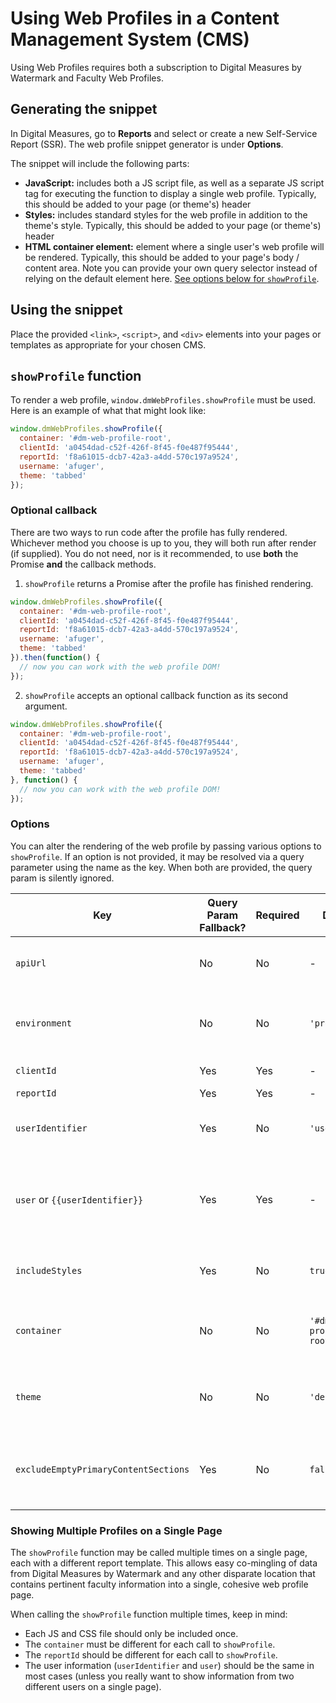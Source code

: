 # Using Web Profiles in a Content Management System (CMS)

Using Web Profiles requires both a subscription to Digital Measures by Watermark and Faculty Web Profiles.

## Generating the snippet

In Digital Measures, go to **Reports** and select or create a new Self-Service Report (SSR). The web profile snippet generator is under **Options**.

The snippet will include the following parts:
* **JavaScript:** includes both a JS script file, as well as a separate JS script tag for executing the function to display a single web profile. Typically, this should be added to your page (or theme's) header
* **Styles:** includes standard styles for the web profile in addition to the theme's style. Typically, this should be added to your page (or theme's) header
* **HTML container element:** element where a single user's web profile will be rendered. Typically, this should be added to your page's body / content area. Note you can provide your own query selector instead of relying on the default element here. [See options below for `showProfile`](#options).

## Using the snippet

Place the provided `<link>`, `<script>`, and `<div>` elements into your pages or templates as appropriate for your chosen CMS.

## `showProfile` function

To render a web profile, `window.dmWebProfiles.showProfile` must be used. Here is an example of what that might look like:

```javascript
window.dmWebProfiles.showProfile({
  container: '#dm-web-profile-root',
  clientId: 'a0454dad-c52f-426f-8f45-f0e487f95444',
  reportId: 'f8a61015-dcb7-42a3-a4dd-570c197a9524',
  username: 'afuger',
  theme: 'tabbed'
});
```

### Optional callback

There are two ways to run code after the profile has fully rendered. Whichever method you choose is up to you, they will both run after render (if supplied). You do not need, nor is it recommended, to use **both** the Promise **and** the callback methods.

1. `showProfile` returns a Promise after the profile has finished rendering.

```javascript
window.dmWebProfiles.showProfile({
  container: '#dm-web-profile-root',
  clientId: 'a0454dad-c52f-426f-8f45-f0e487f95444',
  reportId: 'f8a61015-dcb7-42a3-a4dd-570c197a9524',
  username: 'afuger',
  theme: 'tabbed'
}).then(function() {
  // now you can work with the web profile DOM!
});
```

2. `showProfile` accepts an optional callback function as its second argument.

```javascript
window.dmWebProfiles.showProfile({
  container: '#dm-web-profile-root',
  clientId: 'a0454dad-c52f-426f-8f45-f0e487f95444',
  reportId: 'f8a61015-dcb7-42a3-a4dd-570c197a9524',
  username: 'afuger',
  theme: 'tabbed'
}, function() {
  // now you can work with the web profile DOM!
});
```

### Options

You can alter the rendering of the web profile by passing various options to `showProfile`. If an option is not provided, it may be resolved via a query parameter using the name as the key. When both are provided, the query param is silently ignored.

| Key | Query Param Fallback? | Required | Default | Notes |
| ---- | ---- | ---- | ---- | ---- |
| `apiUrl`         | No   | No   | - | Location of the web profile's back-end entry point. When present, the `environment` will be ignored. |
| `environment`    | No   | No   | `'production'` | Digital Measures environment from which the report's template and user's data should be retrieved (e.g., production, beta, local, etc.) |
| `clientId`       | Yes  | Yes  | - | Set up by Digital Measures when enabling web profiles via SSR |
| `reportId`       | Yes  | Yes  | - | SSR report ID |
| `userIdentifier` | Yes  | No   | `'username'` | Currently only supports username; will either be username or name of secondary user identifier |
| `user` or `{{userIdentifier}}`           | Yes  | Yes  | - | User whose profile should be displayed. Can also specify using the value of userIdentifier as the key (e.g., `userIdentifier=netId&user=1234` _or_ `userIdentifier=netId&netId=1234`) |
| `includeStyles`  | Yes  | No   | `true` | When true, styles applied to activities sections inside the report builder will also be included in the web profile output |
| `container`      | No   | No   | `'#dm-web-profile-root'` | DOM query selector for the container element in which the web profile will be rendered. Should be an empty element on the page. |
| `theme`          | No   | No   | `'default'` | A function that accepts a web profile object, and returns a rendered DOM element containing the profile. Renders full profile as single page by default. |
| `excludeEmptyPrimaryContentSections` | Yes  | No   | `false` | When true, headings indicating primary web profile content sections inside the report builder will be excluded from the profile when there are no contents (records or text). |

### Showing Multiple Profiles on a Single Page

The `showProfile` function may be called multiple times on a single page, each with a different report template. This allows easy co-mingling of data from Digital Measures by Watermark and any other disparate location that contains pertinent faculty information into a single, cohesive web profile page.

When calling the `showProfile` function multiple times, keep in mind:
* Each JS and CSS file should only be included once.
* The `container` must be different for each call to `showProfile`.
* The `reportId` should be different for each call to `showProfile`.
* The user information (`userIdentifier` and `user`) should be the same in most cases (unless you really want to show information from two different users on a single page).


